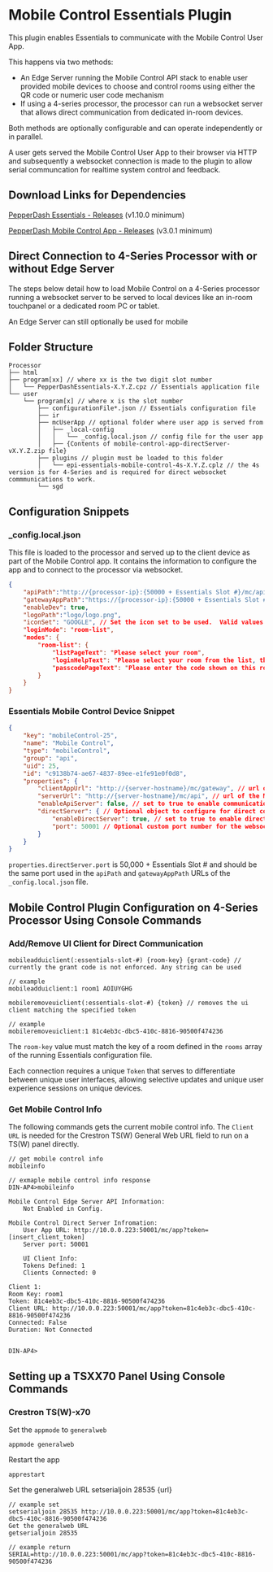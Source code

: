 # Mobile Control Essentials Plugin

This plugin enables Essentials to communicate with the Mobile Control User App.

This happens via two methods:
 * An Edge Server running the Mobile Control API stack to enable user provided mobile devices to choose and control rooms using either the QR code or numeric user code mechanism
 * If using a 4-series processor, the processor can run a websocket server that allows direct communication from dedicated in-room devices.

 Both methods are optionally configurable and can operate independently or in parallel.

 A user gets served the Mobile Control User App to their browser via HTTP and subsequently a websocket connection is made to the plugin to allow serial communcation for realtime system control and feedback.

## Download Links for Dependencies

[PepperDash Essentials - Releases](https://github.com/PepperDash/Essentials/releases) (v1.10.0 minimum)

[PepperDash Mobile Control App - Releases](https://github.com/PepperDash-Products/mobile-control-app/releases) (v3.0.1 minimum)

## Direct Connection to 4-Series Processor with or without Edge Server

The steps below detail how to load Mobile Control on a 4-Series processor running a websocket server to be served to local devices like an in-room touchpanel or a dedicated room PC or tablet.

An Edge Server can still optionally be used for mobile 

## Folder Structure

```plaintext
Processor
├── html
├── program[xx] // where xx is the two digit slot number
│   └── PepperDashEssentials-X.Y.Z.cpz // Essentials application file
└── user
    └── program[x] // where x is the slot number
        ├── configurationFile*.json // Essentials configuration file
        ├── ir
        ├── mcUserApp // optional folder where user app is served from
        │   ├── _local-config
        │   │   └── _config.local.json // config file for the user app
        │   ├── {Contents of mobile-control-app-directServer-vX.Y.Z.zip file}
        ├── plugins // plugin must be loaded to this folder
        │   └── epi-essentials-mobile-control-4s-X.Y.Z.cplz // the 4s version is for 4-Series and is required for direct websocket commmunications to work.
        └── sgd
```

## Configuration Snippets

### _config.local.json
This file is loaded to the processor and served up to the client device as part of the Mobile Control app.  It contains the information to configure the app and to connect to the processor via websocket.

```json
{
    "apiPath":"http://{processor-ip}:{50000 + Essentials Slot #}/mc/api",  // This value must be set to the IP of the processor and the port configured for the websocket
    "gatewayAppPath":"https://{processor-ip}:{50000 + Essentials Slot #}/mc/gateway", // Not used in direct connection scenarios
    "enableDev": true,
    "logoPath":"logo/logo.png",
    "iconSet": "GOOGLE", // Set the icon set to be used.  Valid values are "GOOGLE", "HABANERO" or "NEO
    "loginMode": "room-list",
    "modes": {
        "room-list": {
            "listPageText": "Please select your room",
            "loginHelpText": "Please select your room from the list, then enter the code shown on the display in the room. (Configurable message)",
            "passcodePageText": "Please enter the code shown on this room's display"
        }
    } 
}
```

### Essentials Mobile Control Device Snippet

```json
{
    "key": "mobileControl-25",
    "name": "Mobile Control",
    "type": "mobileControl",
    "group": "api",
    "uid": 25,
    "id": "c9138b74-ae67-4837-89ee-e1fe91e0f0d8",
    "properties": {
        "clientAppUrl": "http://{server-hostname}/mc/gateway", // url of the gateway app on an Edge Server
        "serverUrl": "http://{server-hostname}/mc/api", // url of the MC API on an Edge Server
        "enableApiServer": false, // set to true to enable communication with an Edge Server
        "directServer": { // Optional object to configure for direct communication
            "enableDirectServer": true, // set to true to enable direct communication to the plugins websocket server
            "port": 50001 // Optional custom port number for the websocket communication.  If not specified, default port will be 50000 + the program slot number
        }
    }
}
```

`properties.directServer.port` is 50,000 + Essentials Slot # and should be the same port used in the `apiPath` and `gatewayAppPath` URLs of the `_config.local.json` file.

## Mobile Control Plugin Configuration on 4-Series Processor Using Console Commands

### Add/Remove UI Client for Direct Communication

```plaintext
mobileadduiclient(:essentials-slot-#) {room-key} {grant-code} // currently the grant code is not enforced. Any string can be used

// example
mobileadduiclient:1 room1 AOIUYGHG

mobileremoveuiclient(:essentials-slot-#) {token} // removes the ui client matching the specified token

// example
mobileremoveuiclient:1 81c4eb3c-dbc5-410c-8816-90500f474236
```



The `room-key` value must match the key of a room defined in the `rooms` array of the running Essentials configuration file.

Each connection requires a unique `Token` that serves to differentiate between unique user interfaces, allowing selective updates and unique user experience sessions on unique devices.

### Get Mobile Control Info

The following commands gets the current mobile control info.  The `Client URL` is needed for the Crestron TS(W) General Web URL field to run on a TS(W) panel directly.

```plaintext
// get mobile control info
mobileinfo

// exmaple mobile control info response
DIN-AP4>mobileinfo

Mobile Control Edge Server API Information:
    Not Enabled in Config.

Mobile Control Direct Server Infromation:
    User App URL: http://10.0.0.223:50001/mc/app?token=[insert_client_token]
    Server port: 50001

    UI Client Info:
    Tokens Defined: 1
    Clients Connected: 0

Client 1:
Room Key: room1
Token: 81c4eb3c-dbc5-410c-8816-90500f474236
Client URL: http://10.0.0.223:50001/mc/app?token=81c4eb3c-dbc5-410c-8816-90500f474236
Connected: False
Duration: Not Connected


DIN-AP4>
```
## Setting up a TSXX70 Panel Using Console Commands

### Crestron TS(W)-x70

Set the `appmode` to `generalweb`

```plaintext
appmode generalweb
```

Restart the app

```plaintext
apprestart
```

Set the generalweb URL
setserialjoin 28535 {url}

```plaintext
// example set
setserialjoin 28535 http://10.0.0.223:50001/mc/app?token=81c4eb3c-dbc5-410c-8816-90500f474236
Get the generalweb URL
getserialjoin 28535
```

```plaintext
// example return
SERIAL=http://10.0.0.223:50001/mc/app?token=81c4eb3c-dbc5-410c-8816-90500f474236
```


